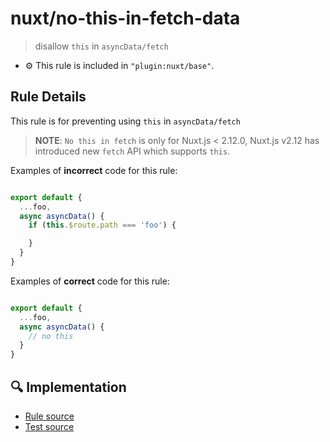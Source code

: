 # nuxt/no-this-in-fetch-data

> disallow `this` in `asyncData/fetch`

- :gear: This rule is included in `"plugin:nuxt/base"`.

## Rule Details

This rule is for preventing using `this` in `asyncData/fetch`

> **NOTE**: `No this in fetch` is only for Nuxt.js < 2.12.0, Nuxt.js v2.12 has introduced new `fetch` API which supports `this`.

Examples of **incorrect** code for this rule:

```js

export default {
  ...foo,
  async asyncData() {
    if (this.$route.path === 'foo') {

    }
  }
}

```

Examples of **correct** code for this rule:

```js

export default {
  ...foo,
  async asyncData() {
    // no this
  }
}

```

## :mag: Implementation

- [Rule source](https://github.com/nuxt/eslint-plugin-nuxt/tree/master/lib/rules/no-this-in-fetch-data.js)
- [Test source](https://github.com/nuxt/eslint-plugin-nuxt/tree/master/lib/rules/__tests__/no-this-in-fetch-data.test.js)
